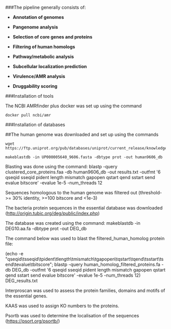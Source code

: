 ###The pipeline generally consists of:

- **Annotation of genomes**

- **Pangenome analysis**

- **Selection of core genes and proteins**

- **Filtering of human homologs**

- **Pathway/metabolic analysis**

- **Subcellular localization prediction**

- **Virulence/AMR analysis**

- **Druggability scoring**


###Installation of tools

The NCBI AMRfinder plus docker was set up using the command
```
docker pull ncbi/amr
```

###Installation of databases

##The human genome was downloaded and set up using the commands
```
wget https://ftp.uniprot.org/pub/databases/uniprot/current_release/knowledgebase/reference_proteomes/Eukaryota/UP000005640/UP000005640_9606.fasta.gz

makeblastdb -in UP000005640_9606.fasta -dbtype prot -out human9606_db
```









Blasting was done using the command: blastp -query clustered_core_proteins.faa -db human9606_db -out results.txt -outfmt '6 qseqid sseqid pident length mismatch gapopen qstart qend sstart send evalue bitscore' -evalue 1e-5 -num_threads 12

Sequences homologous to the human genome was filtered out (threshold- >= 30% identity, >=100 bitscore and <1e-3)




The bacteria protein sequences in the essential database was downloaded (http://origin.tubic.org/deg/public/index.php)

The database was created using the command: makeblastdb -in DEG10.aa.fa -dbtype prot -out DEG_db

The command below was used to blast the filtered_human_homolog protein file:

(echo -e "qseqid\tsseqid\tpident\tlength\tmismatch\tgapopen\tqstart\tqend\tsstart\tsend\tevalue\tbitscore"; blastp -query human_homolog_filtered_proteins.fa -db DEG_db -outfmt '6 qseqid sseqid pident length mismatch gapopen qstart qend sstart send evalue bitscore' -evalue 1e-5 -num_threads 12) DEG_results.txt

Interproscan was used to assess the protein families,  domains and motifs of the essential genes.

KAAS was used to assign KO numbers to the proteins.

Psortb was used to determine the localisation of the sequences (https://psort.org/psortb/)
